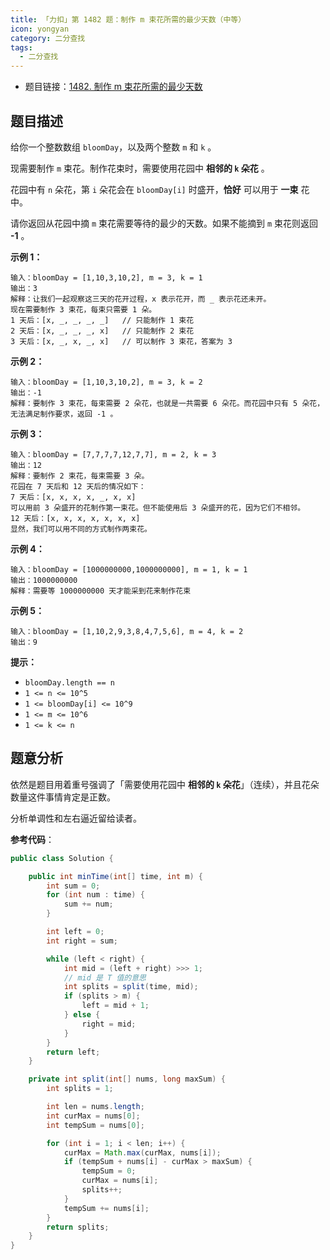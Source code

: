 ```yaml
---
title: 「力扣」第 1482 题：制作 m 束花所需的最少天数（中等）
icon: yongyan
category: 二分查找
tags:
  - 二分查找
---
```


+ 题目链接：[1482. 制作 m 束花所需的最少天数](https://leetcode-cn.com/problems/minimum-number-of-days-to-make-m-bouquets/)

## 题目描述

给你一个整数数组 `bloomDay`，以及两个整数 `m` 和 `k` 。

现需要制作 `m` 束花。制作花束时，需要使用花园中 **相邻的 `k` 朵花** 。

花园中有 `n` 朵花，第 `i` 朵花会在 `bloomDay[i]` 时盛开，**恰好** 可以用于 **一束** 花中。

请你返回从花园中摘 `m` 束花需要等待的最少的天数。如果不能摘到 `m` 束花则返回 **-1** 。

**示例 1：**

```
输入：bloomDay = [1,10,3,10,2], m = 3, k = 1
输出：3
解释：让我们一起观察这三天的花开过程，x 表示花开，而 _ 表示花还未开。
现在需要制作 3 束花，每束只需要 1 朵。
1 天后：[x, _, _, _, _]   // 只能制作 1 束花
2 天后：[x, _, _, _, x]   // 只能制作 2 束花
3 天后：[x, _, x, _, x]   // 可以制作 3 束花，答案为 3
```

**示例 2：**

```
输入：bloomDay = [1,10,3,10,2], m = 3, k = 2
输出：-1
解释：要制作 3 束花，每束需要 2 朵花，也就是一共需要 6 朵花。而花园中只有 5 朵花，无法满足制作要求，返回 -1 。
```

**示例 3：**

```
输入：bloomDay = [7,7,7,7,12,7,7], m = 2, k = 3
输出：12
解释：要制作 2 束花，每束需要 3 朵。
花园在 7 天后和 12 天后的情况如下：
7 天后：[x, x, x, x, _, x, x]
可以用前 3 朵盛开的花制作第一束花。但不能使用后 3 朵盛开的花，因为它们不相邻。
12 天后：[x, x, x, x, x, x, x]
显然，我们可以用不同的方式制作两束花。
```

**示例 4：**

```
输入：bloomDay = [1000000000,1000000000], m = 1, k = 1
输出：1000000000
解释：需要等 1000000000 天才能采到花来制作花束
```

**示例 5：**

```
输入：bloomDay = [1,10,2,9,3,8,4,7,5,6], m = 4, k = 2
输出：9
```

**提示：**

- `bloomDay.length == n`
- `1 <= n <= 10^5`
- `1 <= bloomDay[i] <= 10^9`
- `1 <= m <= 10^6`
- `1 <= k <= n`

## 题意分析

依然是题目用着重号强调了「需要使用花园中 **相邻的 `k` 朵花**」（连续），并且花朵数量这件事情肯定是正数。

分析单调性和左右逼近留给读者。

**参考代码**：

```Java
public class Solution {

    public int minTime(int[] time, int m) {
        int sum = 0;
        for (int num : time) {
            sum += num;
        }

        int left = 0;
        int right = sum;

        while (left < right) {
            int mid = (left + right) >>> 1;
            // mid 是 T 值的意思
            int splits = split(time, mid);
            if (splits > m) {
                left = mid + 1;
            } else {
                right = mid;
            }
        }
        return left;
    }

    private int split(int[] nums, long maxSum) {
        int splits = 1;

        int len = nums.length;
        int curMax = nums[0];
        int tempSum = nums[0];

        for (int i = 1; i < len; i++) {
            curMax = Math.max(curMax, nums[i]);
            if (tempSum + nums[i] - curMax > maxSum) {
                tempSum = 0;
                curMax = nums[i];
                splits++;
            }
            tempSum += nums[i];
        }
        return splits;
    }
}
```

